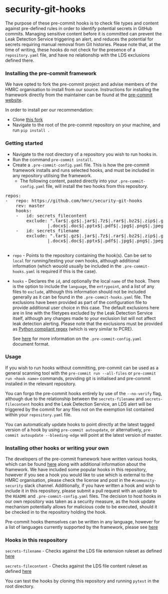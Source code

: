 # security-git-hooks

The purpose of these pre-commit hooks is to check file types and content against pre-defined rules in order to identify potential secrets in GitHub commits. Managing sensitive content before it is committed can prevent the Leak Detection Service triggering an alert, and reduces the potential for secrets requiring manual removal from Git histories. Please note that, at the time of writing, these hooks do not check for the presence of a `repository.yaml` file, and have no relationship with the LDS exclusions defined there.

### Installing the pre-commit framework

We have opted to fork the pre-commit project and advise members of the HMRC organisation to install from our source. Instructions for installing the framework directly from the maintainer can be found at  the [pre-commit website](https://pre-commit.com/).

In order to install per our recommendation: 

* Clone [this fork](https://github.com/hmrc/pre-commit)
* Navigate to the root of the pre-commit repository on your machine, and run `pip install . `


### Getting started 

* Navigate to the root directory of a repository you wish to run hooks in.
* Run the command `pre-commit install`.
* Create a `.pre-commit-config.yaml` file. This is how the pre-commit framework installs and runs selected hooks, and must be included in any repository utilising the framework.
    * The following content, pasted directly into your `.pre-commit-config.yaml` file, will install the two hooks from this repository.
<pre>
repos:
-   repo: https://github.com/hmrc/security-git-hooks
    rev: master
    hooks:
    -   id: secrets_filecontent
        exclude: ".tar$|.gz$|.jar$|.7z$|.rar$|.bz2$|.zip$|.gzip$|.war$|.ear$|.xlsx$|.xls$|
                |.docx$|.doc$|.pptx$|.pdf$|.jpg$|.png$|.jpeg$|.tif$|.tiff$|.gif$|.bmp$|.webp$|.svg$|.ico$|.psd$|.exe$|.dll$|.dmg$|.de$|.rpm$"
    -   id: secrets_filename
        exclude: ".tar$|.gz$|.jar$|.7z$|.rar$|.bz2$|.zip$|.gzip$|.war$|.ear$|.xlsx$|.xls$|
                |.docx$|.doc$|.pptx$|.pdf$|.jpg$|.png$|.jpeg$|.tif$|.tiff$|.gif$|.bmp$|.webp$|.svg$|.ico$|.psd$|.exe$|.dll$|.dmg$|.de$|.rpm$"

</pre>

* `repo` - Points to the repository containing the hook(s). Can be set to `local` for running/testing your own hooks, although additional information (which wouold usually be included in the `.pre-commit-hooks.yaml` is required if this is the case).



* `hooks` - Declares the `id`, and optionally the local `name` of the hook. There is the option to include the `language`, the `entrypoint`, and a list of any files to `exclude`, although this information should not be included generally as it can be found in the `.pre-commit-hooks.yaml` file. The exclusions have been provided as part of the configuration file to provide additional user choice in this case. The default exclusions here are in line with the filetypes excluded by the Leak Detection Service itself, although any changes made to your exclusion list will not affect leak detection alerting. Please note that the exclusions must be provided as [Python compliant regex](https://www.debuggex.com/cheatsheet/regex/python) (which is very similar to PCRE).


    See [here](https://pre-commit.com/#plugins) for more information on the `.pre-commit-config.yaml` document format.

### Usage

If you wish to run hooks without committing, pre-commit can be used as a general scanning tool with the `pre-commit run --all-files` or `pre-commit run <hook name>` commands, providing git is initialised and pre-commit installed in the relevant repository.

You can forgo the pre-commit hooks entirely by use of the `--no-verify` flag, although due to the relationship between the `secrets-filename` and `secrets-filecontent` hooks and the Leak Detection Service, an LDS alert will be triggered by the commit for any files not on the exemption list contained within your `repository.yaml` file.

You can automatically update hooks to point directly at the latest tagged version of a hook by using `pre-commit autoupdate`, or alternatively, `pre-commit autoupdate --bleeding-edge` will point at the latest version of master.

### Installing other hooks or writing your own

The developers of the pre-commit framework have written various hooks, which can be found [here](https://github.com/pre-commit/pre-commit-hooks) along with additional information about the framework. We have included some popular hooks in this repository, however if you see a hook you would like to use which is external to the HMRC organisation, please check the license and post in the `#community-security` slack channel. Additionally, if you have written a hook and wish to include it in this repository, please submit a pull request with an update to the `README` and `.pre-commit-config.yaml` files. The decision to host hooks in our own repository was taken as a security measure, as the hook update mechanism potentially allows for malicious code to be executed, should it be checked in to the repository holding the hook.

Pre-commit hooks themselves can be written in any language, however for a list of languages currently supported by the framework, please see [here](https://pre-commit.com/#new-hooks)

### Hooks in this respository

`secrets-filename` -  Checks against the LDS file extension ruleset as defined [here](https://github.com/hmrc/app-config-base/blob/master/leak-detection.conf#L142)

`secrets-filecontent` - Checks against the LDS file content ruleset as defined [here](https://github.com/hmrc/app-config-base/blob/master/leak-detection.conf#L92)

You can test the hooks by cloning this repository and running `pytest` in the root directory.



